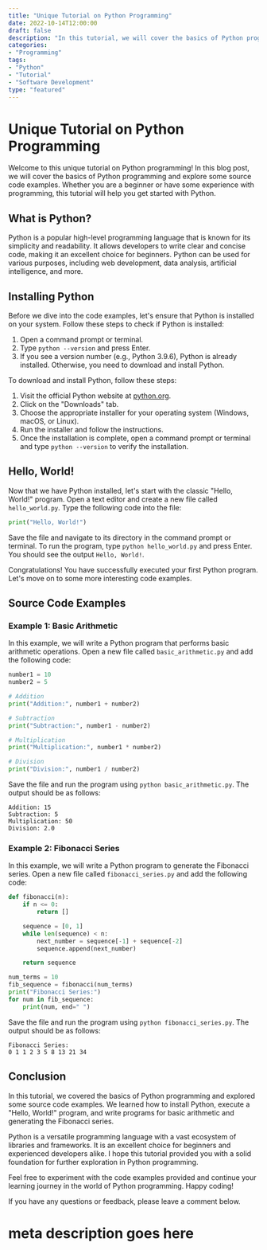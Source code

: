 ```yaml
--- 
title: "Unique Tutorial on Python Programming"
date: 2022-10-14T12:00:00
draft: false
description: "In this tutorial, we will cover the basics of Python programming and explore some source code examples."
categories:
- "Programming"
tags:
- "Python"
- "Tutorial"
- "Software Development"
type: "featured"
---
```


# Unique Tutorial on Python Programming

Welcome to this unique tutorial on Python programming! In this blog post, we will cover the basics of Python programming and explore some source code examples. Whether you are a beginner or have some experience with programming, this tutorial will help you get started with Python.

## What is Python?

Python is a popular high-level programming language that is known for its simplicity and readability. It allows developers to write clear and concise code, making it an excellent choice for beginners. Python can be used for various purposes, including web development, data analysis, artificial intelligence, and more.

## Installing Python

Before we dive into the code examples, let's ensure that Python is installed on your system. Follow these steps to check if Python is installed:

1. Open a command prompt or terminal.
2. Type `python --version` and press Enter.
3. If you see a version number (e.g., Python 3.9.6), Python is already installed. Otherwise, you need to download and install Python.

To download and install Python, follow these steps:

1. Visit the official Python website at [python.org](https://www.python.org/).
2. Click on the "Downloads" tab.
3. Choose the appropriate installer for your operating system (Windows, macOS, or Linux).
4. Run the installer and follow the instructions.
5. Once the installation is complete, open a command prompt or terminal and type `python --version` to verify the installation.

## Hello, World!

Now that we have Python installed, let's start with the classic "Hello, World!" program. Open a text editor and create a new file called `hello_world.py`. Type the following code into the file:

```python
print("Hello, World!")
```

Save the file and navigate to its directory in the command prompt or terminal. To run the program, type `python hello_world.py` and press Enter. You should see the output `Hello, World!`.

Congratulations! You have successfully executed your first Python program. Let's move on to some more interesting code examples.

## Source Code Examples

### Example 1: Basic Arithmetic

In this example, we will write a Python program that performs basic arithmetic operations. Open a new file called `basic_arithmetic.py` and add the following code:

```python
number1 = 10
number2 = 5

# Addition
print("Addition:", number1 + number2)

# Subtraction
print("Subtraction:", number1 - number2)

# Multiplication
print("Multiplication:", number1 * number2)

# Division
print("Division:", number1 / number2)
```

Save the file and run the program using `python basic_arithmetic.py`. The output should be as follows:

```
Addition: 15
Subtraction: 5
Multiplication: 50
Division: 2.0
```

### Example 2: Fibonacci Series

In this example, we will write a Python program to generate the Fibonacci series. Open a new file called `fibonacci_series.py` and add the following code:

```python
def fibonacci(n):
    if n <= 0:
        return []

    sequence = [0, 1]
    while len(sequence) < n:
        next_number = sequence[-1] + sequence[-2]
        sequence.append(next_number)

    return sequence

num_terms = 10
fib_sequence = fibonacci(num_terms)
print("Fibonacci Series:")
for num in fib_sequence:
    print(num, end=" ")
```

Save the file and run the program using `python fibonacci_series.py`. The output should be as follows:

```
Fibonacci Series:
0 1 1 2 3 5 8 13 21 34
```

## Conclusion

In this tutorial, we covered the basics of Python programming and explored some source code examples. We learned how to install Python, execute a "Hello, World!" program, and write programs for basic arithmetic and generating the Fibonacci series.

Python is a versatile programming language with a vast ecosystem of libraries and frameworks. It is an excellent choice for beginners and experienced developers alike. I hope this tutorial provided you with a solid foundation for further exploration in Python programming.

Feel free to experiment with the code examples provided and continue your learning journey in the world of Python programming. Happy coding!

If you have any questions or feedback, please leave a comment below.

# meta description goes here

